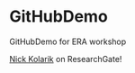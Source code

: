 # GitHubDemo
GitHubDemo for ERA workshop

[Nick Kolarik](https://www.researchgate.net/profile/Nicholas_Kolarik) on ResearchGate!
